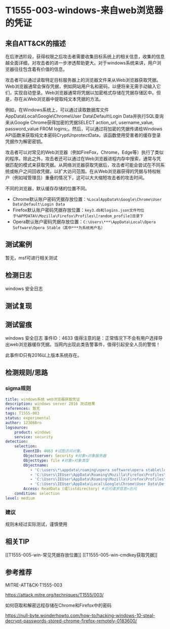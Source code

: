 # T1555-003-windows-来自web浏览器的凭证

## 来自ATT&CK的描述

在后渗透阶段，获得权限之后攻击者需要收集目标系统上的相关信息，收集的信息越全面详细，对攻击者的进一步渗透帮助更大。对于windows系统来讲，用户浏览器往往包含着有价值的信息。

攻击者可以通过读取特定目标服务器上的浏览器文件来从Web浏览器获取凭据。
Web浏览器通常会保存凭据，例如网站用户名和密码，以便将来无需手动输入它们，实现自动登录。Web浏览器通常将凭据以加密格式存储在凭据存储区中。但是，存在从Web浏览器中提取纯文本凭据的方法。

例如，在Windows系统上，可以通过读取数据库文件AppData\Local\Google\Chrome\User Data\Default\Login Data并执行SQL查询来从Google Chrome获得加密的凭据SELECT action_url, username_value, password_value FROM logins;。然后，可以通过将加密的凭据传递给Windows API函数来获取纯文本密码CryptUnprotectData，该函数使用受害者的缓存登录凭据作为解密密钥。

攻击者可以对常见的Web浏览器（例如FireFox，Chrome，Edge等）执行了类似的程序。除此之外，攻击者还可以通过在Web浏览器进程内存中搜索，通常与凭据匹配的模式来获取凭据。从网络浏览器获取凭据后，攻击者可能会尝试在不同系统或帐户之间回收凭据，以扩大访问范围。在从Web浏览器获得的凭据与特权帐户（例如域管理员）重叠的情况下，这可以大大缩短攻击者的攻击时间。

不同的浏览器，默认缓存存储的位置不同。

- Chrome默认账户密码凭据存放位置：`%LocalAppData%\Google\Chrome\User Data\Default\Login Data`
- Firefox默认账户密码凭据存放位置：`key3.db和logins.json文件均位于%APPDATA%\Mozilla\Firefox\Profiles\[random_profile]目录下`
- Opera默认账户密码凭据存放位置：`C:\Users\***\AppData\Local\Opera Software\Opera Stable（其中***为系统用户名）`

## 测试案例

暂无，msf可进行相关测试

## 检测日志

windows 安全日志

## 测试复现

## 测试留痕

windows 安全日志 事件ID：4633
值得注意的是：正常情况下不会有用户选择导出web浏览器缓存凭据。当网内出现此类告警事件，值得引起安全人员的警惕！

此事件ID只有2016以上版本系统存在。

## 检测规则/思路

### sigma规则

```yml
title: windows系统 web浏览器获取凭证
description: windows server 2016 测试结果
references: 暂无
tags: T1555-003
status: experimental
author: 12306Bro
logsource:
    product: windows
    service: security
detection:
    selection:
        EventID: 4663 #试图访问对象。
        Objectserver: Security #对象>对象服务器
        Objecttype: file #对象>对象类型
        Objectname:
           - 'C:\users\*\appdata\roaming\opera software\opera stable\login data' #对象>对象名 Opera
           - 'C:\Users\IEUser\AppData\Roaming\Mozilla\Firefox\Profiles\kushu3sd.default\key4.db' #Firefox
           - 'C:\Users\IEUser\AppData\Roaming\Mozilla\Firefox\Profiles\kushu3sd.default\logins.json' #Firefox
           - 'C:\Users\IEUser\AppData\Local\Google\Chrome\User Data\Default\Login Data' #Chrome
        Access: ReadData (或listdirectory) #访问请求信息>访问
    condition: selection
level: medium
```

### 建议

规则未经过实际测试，谨慎使用

## 相关TIP
[[T1555-005-win-常见凭据存放位置]]
[[T1555-005-win-cmdkey获取凭据]]

## 参考推荐

MITRE-ATT&CK-T1555-003

<https://attack.mitre.org/techniques/T1555/003/>

如何窃取和解密远程存储在Chrome和Firefox中的密码

<https://null-byte.wonderhowto.com/how-to/hacking-windows-10-steal-decrypt-passwords-stored-chrome-firefox-remotely-0183600/>
